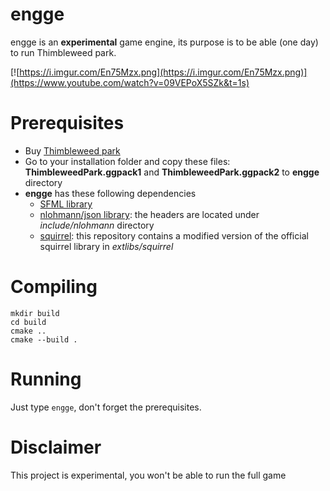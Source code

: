 # engge

engge is an **experimental** game engine, its purpose is to be able (one day) to run Thimbleweed park.

[![https://i.imgur.com/En75Mzx.png](https://i.imgur.com/En75Mzx.png)](https://www.youtube.com/watch?v=09VEPoX5SZk&t=1s)

# Prerequisites

* Buy [Thimbleweed park](https://thimbleweedpark.com)
* Go to your installation folder and copy these files:  **ThimbleweedPark.ggpack1** and **ThimbleweedPark.ggpack2** to **engge** directory
* **engge** has these following dependencies
    * [SFML library](https://www.sfml-dev.org/)
    * [nlohmann/json library](https://github.com/nlohmann/json): the headers are located under *include/nlohmann* directory
    * [squirrel](http://www.squirrel-lang.org/): this repository contains a modified version of the official squirrel library in *extlibs/squirrel*

# Compiling

```
mkdir build
cd build
cmake ..
cmake --build .
```

# Running

Just type `engge`, don't forget the prerequisites.

# Disclaimer

This project is experimental, you won't be able to run the full game

